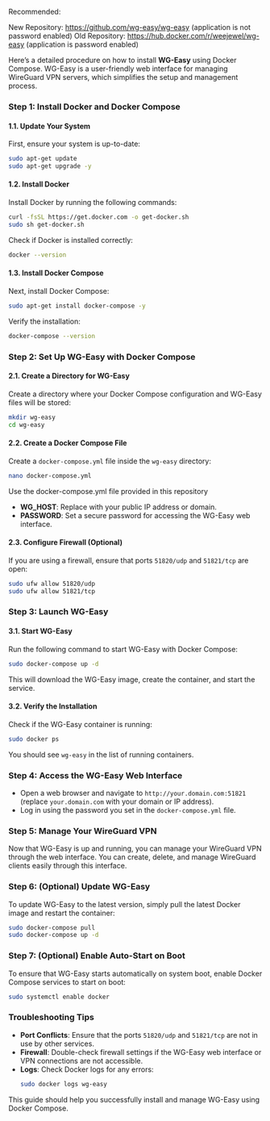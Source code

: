 Recommended:   

New Repository: https://github.com/wg-easy/wg-easy            (application is not password enabled)
Old Repository: https://hub.docker.com/r/weejewel/wg-easy     (application is password enabled)



Here’s a detailed procedure on how to install **WG-Easy** using Docker Compose. WG-Easy is a user-friendly web interface for managing WireGuard VPN servers, which simplifies the setup and management process.

### Step 1: Install Docker and Docker Compose

#### 1.1. Update Your System
First, ensure your system is up-to-date:
```bash
sudo apt-get update
sudo apt-get upgrade -y
```

#### 1.2. Install Docker
Install Docker by running the following commands:
```bash
curl -fsSL https://get.docker.com -o get-docker.sh
sudo sh get-docker.sh
```
Check if Docker is installed correctly:
```bash
docker --version
```

#### 1.3. Install Docker Compose
Next, install Docker Compose:
```bash
sudo apt-get install docker-compose -y
```
Verify the installation:
```bash
docker-compose --version
```

### Step 2: Set Up WG-Easy with Docker Compose

#### 2.1. Create a Directory for WG-Easy
Create a directory where your Docker Compose configuration and WG-Easy files will be stored:
```bash
mkdir wg-easy
cd wg-easy
```

#### 2.2. Create a Docker Compose File
Create a `docker-compose.yml` file inside the `wg-easy` directory:
```bash
nano docker-compose.yml
```

Use the docker-compose.yml file provided in this repository


- **WG_HOST**: Replace with your public IP address or domain.
- **PASSWORD**: Set a secure password for accessing the WG-Easy web interface.

#### 2.3. Configure Firewall (Optional)
If you are using a firewall, ensure that ports `51820/udp` and `51821/tcp` are open:
```bash
sudo ufw allow 51820/udp
sudo ufw allow 51821/tcp
```

### Step 3: Launch WG-Easy

#### 3.1. Start WG-Easy
Run the following command to start WG-Easy with Docker Compose:
```bash
sudo docker-compose up -d
```
This will download the WG-Easy image, create the container, and start the service.

#### 3.2. Verify the Installation
Check if the WG-Easy container is running:
```bash
sudo docker ps
```
You should see `wg-easy` in the list of running containers.

### Step 4: Access the WG-Easy Web Interface

- Open a web browser and navigate to `http://your.domain.com:51821` (replace `your.domain.com` with your domain or IP address).
- Log in using the password you set in the `docker-compose.yml` file.

### Step 5: Manage Your WireGuard VPN

Now that WG-Easy is up and running, you can manage your WireGuard VPN through the web interface. You can create, delete, and manage WireGuard clients easily through this interface.

### Step 6: (Optional) Update WG-Easy

To update WG-Easy to the latest version, simply pull the latest Docker image and restart the container:
```bash
sudo docker-compose pull
sudo docker-compose up -d
```

### Step 7: (Optional) Enable Auto-Start on Boot

To ensure that WG-Easy starts automatically on system boot, enable Docker Compose services to start on boot:
```bash
sudo systemctl enable docker
```

### Troubleshooting Tips
- **Port Conflicts**: Ensure that the ports `51820/udp` and `51821/tcp` are not in use by other services.
- **Firewall**: Double-check firewall settings if the WG-Easy web interface or VPN connections are not accessible.
- **Logs**: Check Docker logs for any errors:
  ```bash
  sudo docker logs wg-easy
  ```

This guide should help you successfully install and manage WG-Easy using Docker Compose.
